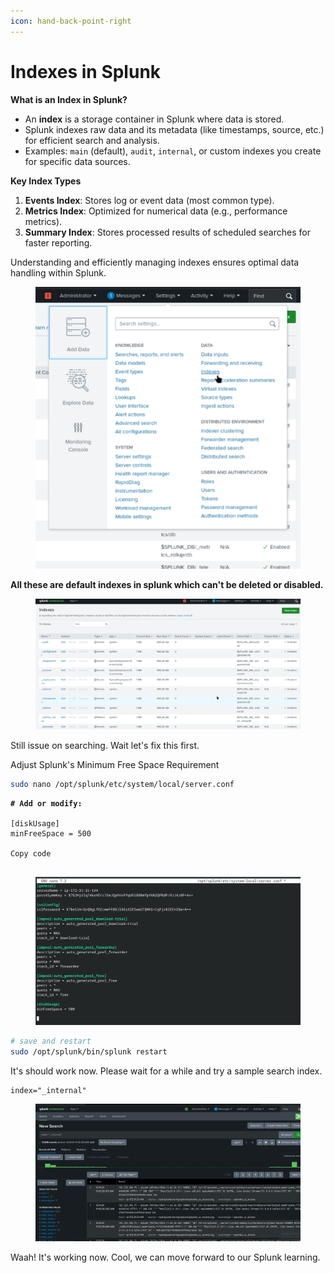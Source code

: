```yaml
---
icon: hand-back-point-right
---
```


# Indexes in Splunk

**What is an Index in Splunk?**

* An **index** is a storage container in Splunk where data is stored.
* Splunk indexes raw data and its metadata (like timestamps, source, etc.) for efficient search and analysis.
* Examples: `main` (default), `audit`, `internal`, or custom indexes you create for specific data sources.

**Key Index Types**

1. **Events Index**: Stores log or event data (most common type).
2. **Metrics Index**: Optimized for numerical data (e.g., performance metrics).
3. **Summary Index**: Stores processed results of scheduled searches for faster reporting.

Understanding and efficiently managing indexes ensures optimal data handling within Splunk.

<figure><img src="../../../.gitbook/assets/image (7) (1).png" alt=""><figcaption></figcaption></figure>

**All these are default indexes in splunk which can't be deleted or disabled.**

<figure><img src="../../../.gitbook/assets/image (1) (1) (1) (1) (1) (1) (1) (1) (1).png" alt=""><figcaption></figcaption></figure>

Still issue on searching. Wait let's fix this first.&#x20;

Adjust Splunk's Minimum Free Space Requirement

```bash
sudo nano /opt/splunk/etc/system/local/server.conf

```

<pre class="language-bash"><code class="lang-bash"><strong># Add or modify:
</strong>
[diskUsage]
minFreeSpace = 500

Copy code

</code></pre>

<figure><img src="../../../.gitbook/assets/image (2) (1) (1) (1) (1) (1) (1) (1) (1).png" alt=""><figcaption></figcaption></figure>

```bash
# save and restart
sudo /opt/splunk/bin/splunk restart

```

It's should work now. Please wait for a while and try a sample search index.

```
index="_internal"
```



<figure><img src="../../../.gitbook/assets/image (4) (1) (1) (1) (1) (1).png" alt=""><figcaption></figcaption></figure>

Waah! It's working now. Cool, we can move forward to our Splunk learning.

